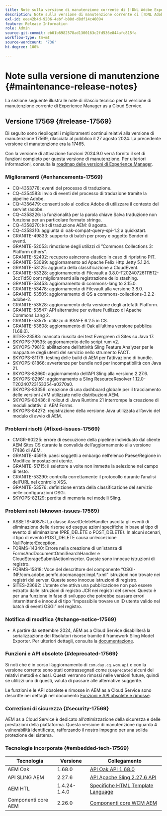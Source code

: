 ```yaml
---
title: Note sulla versione di manutenzione corrente di [!DNL Adobe Experience Manager]  as a Cloud Service.
description: Note sulla versione di manutenzione corrente di [!DNL Adobe Experience Manager]  as a Cloud Service.
exl-id: eee42b4d-9206-4ebf-b88d-d8df14c46094
feature: Release Information
role: Admin
source-git-commit: eb01b6982578ad1300163c2fd536e844afc815fa
workflow-type: tm+mt
source-wordcount: '736'
ht-degree: 100%

---
```



# Note sulla versione di manutenzione {#maintenance-release-notes}

La sezione seguente illustra le note di rilascio tecnico per la versione di manutenzione corrente di Experience Manager as a Cloud Service.

## Versione 17569 {#release-17569}

Di seguito sono riepilogati i miglioramenti continui relativi alla versione di manutenzione 17569, rilasciata al pubblico il 27 agosto 2024. La precedente versione di manutenzione era la 17465.

Con la versione di attivazione funzioni 2024.9.0 verrà fornito il set di funzioni completo per questa versione di manutenzione. Per ulteriori informazioni, consulta la [roadmap delle versioni di Experience Manager](https://experienceleague.adobe.com/it/docs/experience-manager-release-information/aem-release-updates/update-releases-roadmap).

### Miglioramenti {#enhancements-17569}

* CQ-4353778: eventi del processo di traduzione.
* CQ-4354583: invio di eventi del processo di traduzione tramite la pipeline Adobe.
* CQ-4356479: consenti solo al codice Adobe di utilizzare il contesto del servlet /adobe.
* CQ-4358226: la funzionalità per la parola chiave Salva traduzione non funziona per un particolare formato stringa.
* CQ-4358270: kit di traduzione AEM: 8 agosto.
* CQ-4358310: aggiunta di oak-compat-query-spi-1.2 a quickstart.
* GRANITE-49833: supporto di batch per proxy e oggetto Sender di eventi.
* GRANITE-52053: rimozione degli utilizzi di ”Commons Collections 3: Platform others”.
* GRANITE-52492: recupero asincrono elastico in caso di ripristino PIT.
* GRANITE-53099: aggiornamento ad Apache Felix Http Jetty 5.1.24.
* GRANITE-53125: aggiunta della classificazione a CloudEvent.
* GRANITE-53328: aggiornamento di Filevault a 3.8.0-T20240726111512-3cc11d50 cont miglioramenti alla registrazione dello stashing.
* GRANITE-53453: aggiornamento di commons-lang to 3.15.0.
* GRANITE-53478: aggiornamento di Filevault alla versione 3.8.0.
* GRANITE-53505: aggiornamento di QS a commons-collections-3.2.2-adobe-2.
* GRANITE-53528: aggiornamento della versione degli artefatti Platform.
* GRANITE-53547: API alternative per evitare l’utilizzo di Apache Commons Lang 2.
* GRANITE-53575: utilizzo di BSAFE 6.2.5 in CS.
* GRANITE-53608: aggiornamento di Oak all’ultima versione pubblica (1.68.0).
* SITES-23583: mancata riuscita dei test Evergreen di Sites su Java 17.
* SKYOPS-79535: aggiornamento dello script rum v2.
* SKYOPS-79816: abilitazione dell’attività Sling Feature Analyzer per le mappature degli utenti del servizio nello strumento FACT.
* SKYOPS-81179: testing delle build di AEM per l’attivazione di bundle.
* SKYOPS-81866: avvertenze per bundle noti per incompatibilità con Java 21.
* SKYOPS-82660: aggiornamento dell’API Sling alla versione 2.27.6.
* SKYOPS-82961: aggiornamento a Sling ResourceResolver 1.12.0-T20240723153354-a0270a0.
* SKYOPS-83356: creazione di una dashboard globale per il tracciamento delle versioni JVM utilizzate nelle distribuzioni AEM.
* SKYOPS-83436: il rollout di Java Runtime 21 interrompe la creazione di moduli adattivi di AEM Forms.
* SKYOPS-84272: registrazione della versione Java utilizzata all’avvio del modulo di avvio di AEM.

### Problemi risolti {#fixed-issues-17569}

* CMGR-60225: errore di esecuzione della pipeline individuato dal cliente AEM Sites CS durante la convalida dell’aggiornamento alla versione 17486 di AEM.
* GRANITE-45919: paesi soggetti a embargo nell’elenco Paese/Regione in Modifica impostazioni utente.
* GRANITE-51715: il selettore a volte non immette la selezione nel campo di testo.
* GRANITE-53290: controlla correttamente il protocollo durante l’analisi dell’URL nel controllo XSS.
* GRANITE-53576: definizione errata della classificazione del servizio nelle configurazioni OSGi.
* SKYOPS-82129: perdita di memoria nei modelli Sling.

### Problemi noti {#known-issues-17569}

* ASSETS-40875: La classe AssetDeleteHandler ascolta gli eventi di eliminazione delle risorse ed esegue azioni specifiche in base al tipo di evento di eliminazione (PRE_DELETE o POST_DELETE). In alcuni scenari, il tipo di evento POST_DELETE causa un’eccezione NullPointerException.
* FORMS-14340: Errore nella creazione di un’istanza di FormsAndDocumentOmniSearchHandler e CloudStorageSubmitActionInserter. Queste sono innocue istruzioni di registro.
* FORMS-15818: Voce del descrittore del componente “OSGI-INF/com.adobe.aemfd.docmanager.impl.*.xml” istruzioni non trovate nei registri del server. Queste sono innocue istruzioni di registro.
* SITES-23662: L’utente che attiva una pubblicazione non può essere estratto dalle istruzioni di registro JCR nei registri del server. Questo è per una funzione in fase di sviluppo che potrebbe causare errori intermittenti e innocui di tipo “Impossibile trovare un ID utente valido nel batch di eventi OSGI” nel registro.

### Notifica di modifica {#change-notice-17569}

* A partire da settembre 2024, AEM as a Cloud Service disabiliterà la serializzazione dei Risolutori risorse tramite il framework Sling Model Exporter. Per ulteriori dettagli, consulta la [documentazione](/help/implementing/developing/hybrid/disallow-the-serialization-of-resourceresolvers-via-sling-model-exporter.md).

### Funzioni e API obsolete {#deprecated-17569}

Si noti che è in corso l’aggiornamento di `com.day.cq.wcm.api` e con la versione corrente sono stati contrassegnati come `@Deprecated` alcuni dei relativi metodi e classi. Questi verranno rimossi nelle versioni future, quindi se utilizzi uno di questi, valuta di passare alle alternative suggerite.

Le funzioni e le API obsolete e rimosse in AEM as a Cloud Service sono descritte nei dettagli nel documento [Funzioni e API obsolete e rimosse](/help/release-notes/deprecated-removed-features.md).

### Correzioni di sicurezza {#security-17569}

AEM as a Cloud Service è dedicato all’ottimizzazione della sicurezza e delle prestazioni della piattaforma. Questa versione di manutenzione riguarda 4 vulnerabilità identificate, rafforzando il nostro impegno per una solida protezione del sistema.

### Tecnologie incorporate {#embedded-tech-17569}

| Tecnologia | Versione | Collegamento |
|---|---|---|
| AEM Oak | 1.68.0 | [API Oak API 1.68.0](https://www.javadoc.io/doc/org.apache.jackrabbit/oak-api/1.68.0/index.html) |
| API SLING AEM | 2.27.6 | [API Apache Sling 2.27.6 API](https://www.javadoc.io/doc/org.apache.sling/org.apache.sling.api/latest/index.html) |
| AEM HTL | 1.4.24-1.4.0 | [Specifiche HTML Template Language](https://github.com/adobe/htl-spec) |
| Componenti core AEM | 2.26.0 | [Componenti core WCM AEM](https://github.com/adobe/aem-core-wcm-components) |
